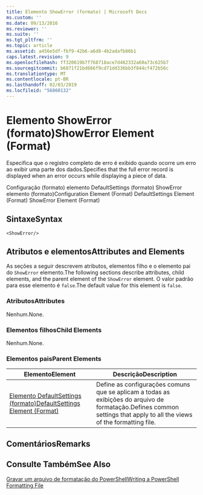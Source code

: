 ```yaml
---
title: Elemento ShowError (formato) | Microsoft Docs
ms.custom: ''
ms.date: 09/13/2016
ms.reviewer: ''
ms.suite: ''
ms.tgt_pltfrm: ''
ms.topic: article
ms.assetid: a456e5df-fbf9-42b6-a6d8-4b2adafb86b1
caps.latest.revision: 9
ms.openlocfilehash: ff320619b7f768718ace7d482332a60a73c625b7
ms.sourcegitcommit: b6871f21bd666f9cd71dd336bb3f844cf472b56c
ms.translationtype: MT
ms.contentlocale: pt-BR
ms.lasthandoff: 02/03/2019
ms.locfileid: "56860132"
---
```

# <a name="showerror-element-format"></a><span data-ttu-id="504d3-102">Elemento ShowError (formato)</span><span class="sxs-lookup"><span data-stu-id="504d3-102">ShowError Element (Format)</span></span>

<span data-ttu-id="504d3-103">Especifica que o registro completo de erro é exibido quando ocorre um erro ao exibir uma parte dos dados.</span><span class="sxs-lookup"><span data-stu-id="504d3-103">Specifies that the full error record is displayed when an error occurs while displaying a piece of data.</span></span>

<span data-ttu-id="504d3-104">Configuração (formato) elemento DefaultSettings (formato) ShowError elemento (formato)</span><span class="sxs-lookup"><span data-stu-id="504d3-104">Configuration Element (Format) DefaultSettings Element (Format) ShowError Element (Format)</span></span>

## <a name="syntax"></a><span data-ttu-id="504d3-105">Sintaxe</span><span class="sxs-lookup"><span data-stu-id="504d3-105">Syntax</span></span>

```scr
<ShowError/>
```

## <a name="attributes-and-elements"></a><span data-ttu-id="504d3-106">Atributos e elementos</span><span class="sxs-lookup"><span data-stu-id="504d3-106">Attributes and Elements</span></span>

<span data-ttu-id="504d3-107">As seções a seguir descrevem atributos, elementos filho e o elemento pai do `ShowError` elemento.</span><span class="sxs-lookup"><span data-stu-id="504d3-107">The following sections describe attributes, child elements, and the parent element of the `ShowError` element.</span></span> <span data-ttu-id="504d3-108">O valor padrão para esse elemento é `false`.</span><span class="sxs-lookup"><span data-stu-id="504d3-108">The default value for this element is `false`.</span></span>

### <a name="attributes"></a><span data-ttu-id="504d3-109">Atributos</span><span class="sxs-lookup"><span data-stu-id="504d3-109">Attributes</span></span>

<span data-ttu-id="504d3-110">Nenhum.</span><span class="sxs-lookup"><span data-stu-id="504d3-110">None.</span></span>

### <a name="child-elements"></a><span data-ttu-id="504d3-111">Elementos filhos</span><span class="sxs-lookup"><span data-stu-id="504d3-111">Child Elements</span></span>

<span data-ttu-id="504d3-112">Nenhum.</span><span class="sxs-lookup"><span data-stu-id="504d3-112">None.</span></span>

### <a name="parent-elements"></a><span data-ttu-id="504d3-113">Elementos pais</span><span class="sxs-lookup"><span data-stu-id="504d3-113">Parent Elements</span></span>

|<span data-ttu-id="504d3-114">Elemento</span><span class="sxs-lookup"><span data-stu-id="504d3-114">Element</span></span>|<span data-ttu-id="504d3-115">Descrição</span><span class="sxs-lookup"><span data-stu-id="504d3-115">Description</span></span>|
|-------------|-----------------|
|[<span data-ttu-id="504d3-116">Elemento DefaultSettings (formato)</span><span class="sxs-lookup"><span data-stu-id="504d3-116">DefaultSettings Element (Format)</span></span>](./defaultsettings-element-format.md)|<span data-ttu-id="504d3-117">Define as configurações comuns que se aplicam a todas as exibições do arquivo de formatação.</span><span class="sxs-lookup"><span data-stu-id="504d3-117">Defines common settings that apply to all the views of the formatting file.</span></span>|

## <a name="remarks"></a><span data-ttu-id="504d3-118">Comentários</span><span class="sxs-lookup"><span data-stu-id="504d3-118">Remarks</span></span>

## <a name="see-also"></a><span data-ttu-id="504d3-119">Consulte Também</span><span class="sxs-lookup"><span data-stu-id="504d3-119">See Also</span></span>

[<span data-ttu-id="504d3-120">Gravar um arquivo de formatação do PowerShell</span><span class="sxs-lookup"><span data-stu-id="504d3-120">Writing a PowerShell Formatting File</span></span>](./writing-a-powershell-formatting-file.md)
